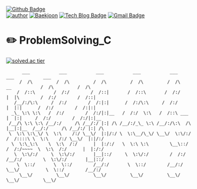 [![Github Badge](http://img.shields.io/badge/-Github-black?style=for-the-badge&logo=github&link=https://github.com/hsh0321)](https://github.com/hsh0321)	
[![author](https://img.shields.io/badge/HSH-BLOG-red.svg?style=for-the-badge)](https://hsh0321.github.io/)
[![Baekjoon](https://img.shields.io/badge/HSH-BAEKJOON-blue.svg?style=for-the-badge)](https://www.acmicpc.net/user/ppko1233)
[![Tech Blog Badge](http://img.shields.io/badge/-instagram-black?style=for-the-badge&logo=instagram&link=https://www.instagram.com/_h_sh__/)](https://www.instagram.com/_h_sh__/)
[![Gmail Badge](https://img.shields.io/badge/Gmail-d14836?style=for-the-badge&logo=Gmail&logoColor=white&link=mailto:ppko1233@gmail.com)](mailto:ppko1233@gmail.com)

# ✏️ ProblemSolving_C



[![solved.ac tier](http://mazassumnida.wtf/api/generate_badge?boj=ppko1233)](https://solved.ac/ppko1233)

```
      ___           ___           ___           ___           ___                         ___           ___     
     /  /\         /  /\         /  /\         /  /\         /  /\          __           /  /\         /  /\    
    /  /::\       /  /:/        /  /::|       /  /::\       /  /:/         |  |\        /  /:/        /  /::|   
   /__/:/\:\     /  /:/        /  /:|:|      /  /:/\:\     /  /:/          |  |:|      /  /:/        /  /:|:|   
  _\_ \:\ \:\   /  /:/        /  /:/|:|__   /  /:/  \:\   /  /::\ ___      |  |:|     /  /:/        /  /:/|:|__ 
 /__/\ \:\ \:\ /__/:/     /\ /__/:/ |:| /\ /__/:/_\_ \:\ /__/:/\:\  /\     |__|:|__  /__/:/     /\ /__/:/ |:| /\
 \  \:\ \:\_\/ \  \:\    /:/ \__\/  |:|/:/ \  \:\__/\_\/ \__\/  \:\/:/     /  /::::\ \  \:\    /:/ \__\/  |:|/:/
  \  \:\_\:\    \  \:\  /:/      |  |:/:/   \  \:\ \:\        \__\::/     /  /:/~~~~  \  \:\  /:/      |  |:/:/ 
   \  \:\/:/     \  \:\/:/       |__|::/     \  \:\/:/        /  /:/     /__/:/        \  \:\/:/       |__|::/  
    \  \::/       \  \::/        /__/:/       \  \::/        /__/:/      \__\/          \  \::/        /__/:/   
     \__\/         \__\/         \__\/         \__\/         \__\/                       \__\/         \__\/    
                                                                                 
```
                                                                                                                
                                                                                                                
                                                                                                                
                                                                                                                
                                                                                                                
                                                                                                                
                                                                                                                
                                                                                                                
